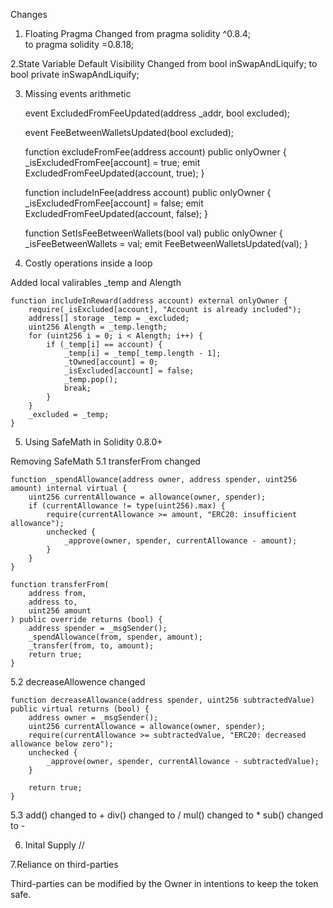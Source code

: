 Changes

1. Floating Pragma
Changed from 
pragma solidity ^0.8.4;  
to 
pragma solidity =0.8.18;

2.State Variable Default Visibility
Changed from 
bool inSwapAndLiquify;
to
bool private inSwapAndLiquify;

3. Missing events arithmetic

    event ExcludedFromFeeUpdated(address _addr, bool excluded);
    
    event FeeBetweenWalletsUpdated(bool excluded);

    function excludeFromFee(address account) public onlyOwner {
        _isExcludedFromFee[account] = true;
        emit ExcludedFromFeeUpdated(account, true);
    }

    function includeInFee(address account) public onlyOwner {
        _isExcludedFromFee[account] = false;
        emit ExcludedFromFeeUpdated(account, false);
    }

    function SetIsFeeBetweenWallets(bool val) public onlyOwner {
        _isFeeBetweenWallets = val;
        emit FeeBetweenWalletsUpdated(val);
    }

4. Costly operations inside a loop

Added local valirables _temp and Alength

    function includeInReward(address account) external onlyOwner {
        require(_isExcluded[account], "Account is already included");
        address[] storage _temp = _excluded;
        uint256 Alength = _temp.length;
        for (uint256 i = 0; i < Alength; i++) {
            if (_temp[i] == account) {
                _temp[i] = _temp[_temp.length - 1];
                _tOwned[account] = 0;
                _isExcluded[account] = false;
                _temp.pop();
                break;
            }
        }
        _excluded = _temp;
    }

5. Using SafeMath in Solidity 0.8.0+

Removing SafeMath
5.1 transferFrom changed
    
    function _spendAllowance(address owner, address spender, uint256 amount) internal virtual {
        uint256 currentAllowance = allowance(owner, spender);
        if (currentAllowance != type(uint256).max) {
            require(currentAllowance >= amount, "ERC20: insufficient allowance");
            unchecked {
                _approve(owner, spender, currentAllowance - amount);
            }
        }
    }

    function transferFrom(
        address from,
        address to,
        uint256 amount
    ) public override returns (bool) {
        address spender = _msgSender();
        _spendAllowance(from, spender, amount);
        _transfer(from, to, amount);
        return true;
    }
    
5.2 decreaseAllowence changed

    function decreaseAllowance(address spender, uint256 subtractedValue) public virtual returns (bool) {
        address owner = _msgSender();
        uint256 currentAllowance = allowance(owner, spender);
        require(currentAllowance >= subtractedValue, "ERC20: decreased allowance below zero");
        unchecked {
            _approve(owner, spender, currentAllowance - subtractedValue);
        }

        return true;
    }

5.3
add() changed to +
div() changed to /
mul() changed to *
sub() changed to -

6. Inital Supply //

7.Reliance on third-parties

Third-parties can be modified by the Owner in intentions to keep the token safe.

